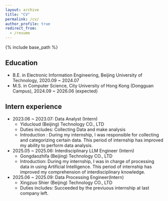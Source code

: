 ```yaml
---
layout: archive
title: "CV"
permalink: /cv/
author_profile: true
redirect_from:
  - /resume
---
```


{% include base_path %}

## Education

* B.E. in Electronic Information Engineering, Beijing University of Technology, 2020.09 ~ 2024.07
* M.S. in Computer Science, City University of Hong Kong (Dongguan Campus), 2024.09 ~ 2026.06 (expected)

## Intern experience

* 2023.06 ~ 2023.07: Data Analyst (Intern) 
  * Yiducloud (Beijing) Technology  CO., LTD
  * Duties includes: Collecting Data and make analysis
  * Introduction : During my internship, I was responsible for collecting and categorizing certain data. This period of internship has improved my ability to perform data analysis.
* 2025.05 ~ 2025.06: Interdisciplinary LLM Engineer (Intern)
  * Gongdaozhifa (Beijing) Technology  CO., LTD
  * Introduction: During my internship, I was in charge of processing data in using Artificial Intelligence. This period of internship has improved my comprehension of interdisciplinary knowledge. 
* 2025.06 ~ 2025.09: Data Processing Engineer(Intern)
  * Xingzuo Shier (Beijing) Technology  CO., LTD
  * Duties includes: Succeeded by the previuous internship at last company left.